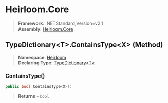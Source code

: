 # Heirloom.Core

> **Framework**: .NETStandard,Version=v2.1  
> **Assembly**: [Heirloom.Core][0]

## TypeDictionary\<T>.ContainsType\<X> (Method)

> **Namespace**: [Heirloom][0]  
> **Declaring Type**: [TypeDictionary\<T>][1]

### ContainsType<X>()

```cs
public bool ContainsType<X>()
```

> **Returns** - `bool`

[0]: ../../../Heirloom.Core.md
[1]: ../TypeDictionary[T].md
